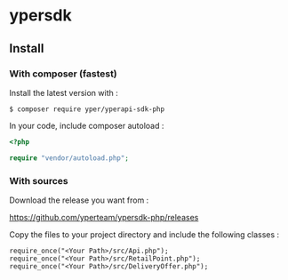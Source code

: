 # ypersdk

## Install

### With composer (fastest)

Install the latest version with :

```
$ composer require yper/yperapi-sdk-php
```

In your code, include composer autoload :

```php
<?php

require "vendor/autoload.php";
```


### With sources

Download the release you want from :

https://github.com/yperteam/ypersdk-php/releases

Copy the files to your project directory and include the following classes :

```
require_once("<Your Path>/src/Api.php");
require_once("<Your Path>/src/RetailPoint.php");
require_once("<Your Path>/src/DeliveryOffer.php");
```
